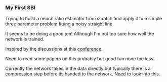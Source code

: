 ### My First SBI

Trying to build a neural ratio estimator from scratch and apply it to a 
simple three parameter problem fitting a noisy straight line.

It seems to be doing a good job! Although I'm not too sure 
how well the network is trained.

Inspired by the discussions at this [conference](https://www.kicc.cam.ac.uk/events/kavli-science-themed-meetings/astrostatistics-and-astro-machine-learning).

Need to read some papers on this probably but good fun none the less.

Currently the network takes in the data directly but typically
there is a compression step before its handed to the network. Need to look into
this.